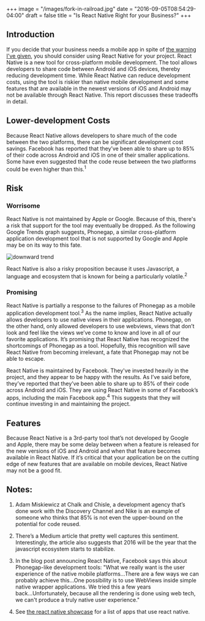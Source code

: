 +++
image = "/images/fork-in-railroad.jpg"
date = "2016-09-05T08:54:29-04:00"
draft = false
title = "Is React Native Right for your Business?"
+++

## Introduction

If you decide that your business needs a mobile app in spite of [the warning I've given](http://catch22.tech/post/your-business-probably-shouldnt-build-a-mobile-app/), you should consider using React Native for your project. React Native is a new tool for cross-platform mobile development. The tool allows developers to share code between Android and iOS devices, thereby reducing development time. While React Native can reduce development costs, using the tool is riskier than native mobile development and some features that are available in the newest versions of iOS and Android may not be available through React Native. This report discusses these tradeoffs in detail.

## Lower-development Costs

Because React Native allows developers to share much of the code between the two platforms, there can be significant development cost savings. Facebook has reported that they’ve been able to share up to 85% of their code across Android and iOS in one of their smaller applications. Some have even suggested that the code reuse between the two platforms could be even higher than this.<sup>1</sup>

## Risk

### Worrisome

React Native is not maintained by Apple or Google. Because of this, there's a risk that support for the tool may eventually be dropped. As the following Google Trends graph suggests, Phonegap, a similar cross-platform application development tool that is not supported by Google and Apple may be on its way to this fate.

![downward trend](/images/phonegap-trend.png)

React Native is also a risky proposition because it uses Javascript, a language and ecosystem that is known for being a particularly volatile.<sup>2</sup>

### Promising

React Native is partially a response to the failures of Phonegap as a mobile application development tool.<sup>3</sup> As the name implies, React Native actually allows developers to use native views in their applications. Phonegap, on the other hand, only allowed developers to use webviews, views that don’t look and feel like the views we’ve come to know and love in all of our favorite applications. It’s promising that React Native has recognized the shortcomings of Phonegap as a tool. Hopefully, this recognition will save React Native from becoming irrelevant, a fate that Phonegap may not be able to escape.

React Native is maintained by Facebook. They've invested heavily in the project, and they appear to be happy with the results. As I’ve said before, they’ve reported that they’ve been able to share up to 85% of their code across Android and iOS. They are using React Native in some of Facebook’s apps, including the main Facebook app.<sup>4</sup> This suggests that they will continue investing in and maintaining the project.

## Features

Because React Native is a 3rd-party tool that’s not developed by Google and Apple, there may be some delay between when a feature is released for the new versions of iOS and Android and when that feature becomes available in React Native. If it’s critical that your application be on the cutting edge of new features that are available on mobile devices, React Native may not be a good fit.

## Notes:

1. Adam Miskiewicz at Chalk and Chisle, a development agency that’s done work with the Discovery Channel and Nike is an example of someone who thinks that 85% is not even the upper-bound on the potential for code reused.

1. There’s a Medium article that pretty well captures this sentiment. Interestingly, the article also suggests that 2016 will be the year that the javascript ecosystem starts to stabilize.

1. In the blog post announcing React Native, Facebook says this about Phonegap-like development tools: "What we really want is the user experience of the native mobile platforms...There are a few ways we can probably achieve this...One possibility is to use WebViews inside simple native wrapper applications. We tried this a few years back...Unfortunately, because all the rendering is done using web tech, we can't produce a truly native user experience."

1. See [the react native showcase](https://facebook.github.io/react-native/showcase.html) for a list of apps that use react native.